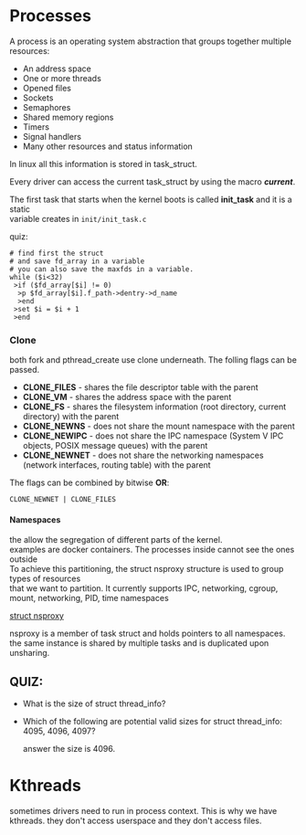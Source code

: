 # Processes

A process is an operating system abstraction that groups together multiple resources:

* An address space
* One or more threads
* Opened files
* Sockets
* Semaphores
* Shared memory regions
* Timers
* Signal handlers
* Many other resources and status information

In linux all this information is stored in task_struct.

Every driver can access the current task_struct by using the macro ***current***.

The first task that starts when the kernel boots is called **init_task** and it is a static  
variable creates in `init/init_task.c`

quiz:
```gdb
# find first the struct
# and save fd_array in a variable
# you can also save the maxfds in a variable.
while ($i<32)
 >if ($fd_array[$i] != 0)
  >p $fd_array[$i].f_path->dentry->d_name
  >end
 >set $i = $i + 1
 >end
```

### Clone


both fork and pthread_create use clone underneath. The folling flags can be passed.
* **CLONE_FILES** - shares the file descriptor table with the parent
* **CLONE_VM** - shares the address space with the parent
* **CLONE_FS** - shares the filesystem information (root directory, current directory) with the parent
* **CLONE_NEWNS** - does not share the mount namespace with the parent
* **CLONE_NEWIPC** - does not share the IPC namespace (System V IPC objects, POSIX message queues) with the parent
* **CLONE_NEWNET** - does not share the networking namespaces (network interfaces, routing table) with the parent

The flags can be combined by bitwise **OR**:

    CLONE_NEWNET | CLONE_FILES

#### Namespaces

the allow the segregation of different parts of the kernel.  
examples are docker containers. The processes inside cannot see the ones outside  
To achieve this partitioning, the struct nsproxy structure is used to group types of resources  
that we want to partition. It currently supports IPC, networking, cgroup, mount, networking, PID, time namespaces

[struct nsproxy](https://elixir.bootlin.com/linux/v6.15.2/source/include/linux/nsproxy.h#L32)

nsproxy is a member of task struct and holds pointers to all namespaces.
the same instance is shared by multiple tasks and is duplicated upon unsharing.

## QUIZ:
- What is the size of struct thread_info?
- Which of the following are potential valid sizes for struct thread_info: 4095, 4096, 4097?

    answer the size is 4096.

# Kthreads

sometimes drivers need to run in process context. This is why we have kthreads. they don't access userspace and they
don't access files.

